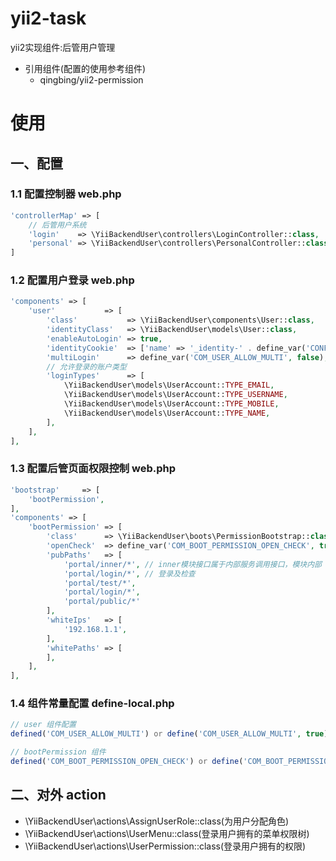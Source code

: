 # yii2-task
yii2实现组件:后管用户管理

- 引用组件(配置的使用参考组件)
    - qingbing/yii2-permission

# 使用
## 一、配置

### 1.1 配置控制器 web.php
```php
'controllerMap' => [
    // 后管用户系统
    'login'    => \YiiBackendUser\controllers\LoginController::class,
    'personal' => \YiiBackendUser\controllers\PersonalController::class,
]
```

### 1.2 配置用户登录 web.php
```php
'components' => [
    'user'           => [
        'class'           => \YiiBackendUser\components\User::class,
        'identityClass'   => \YiiBackendUser\models\User::class,
        'enableAutoLogin' => true,
        'identityCookie'  => ['name' => '_identity-' . define_var('CONF_APP_ID', 'portal'), 'httpOnly' => true],
        'multiLogin'      => define_var('COM_USER_ALLOW_MULTI', false), // 是否允许多客户端登录，false时，每次登录会重新生成用户的 auth_key
        // 允许登录的账户类型
        'loginTypes'      => [
            \YiiBackendUser\models\UserAccount::TYPE_EMAIL,
            \YiiBackendUser\models\UserAccount::TYPE_USERNAME,
            \YiiBackendUser\models\UserAccount::TYPE_MOBILE,
            \YiiBackendUser\models\UserAccount::TYPE_NAME,
        ],
    ],
],
```

### 1.3 配置后管页面权限控制 web.php
```php
'bootstrap'     => [
    'bootPermission',
],
'components' => [
    'bootPermission' => [
        'class'      => \YiiBackendUser\boots\PermissionBootstrap::class,
        'openCheck'  => define_var('COM_BOOT_PERMISSION_OPEN_CHECK', true), // 是否开启权限检查
        'pubPaths'   => [
            'portal/inner/*', // inner模块接口属于内部服务调用接口，模块内部
            'portal/login/*', // 登录及检查
            'portal/test/*',
            'portal/login/*',
            'portal/public/*'
        ],
        'whiteIps'   => [
            '192.168.1.1',
        ],
        'whitePaths' => [
        ],
    ],
],
```

### 1.4 组件常量配置 define-local.php
```php
// user 组件配置
defined('COM_USER_ALLOW_MULTI') or define('COM_USER_ALLOW_MULTI', true); // 是否允许多终端登录

// bootPermission 组件
defined('COM_BOOT_PERMISSION_OPEN_CHECK') or define('COM_BOOT_PERMISSION_OPEN_CHECK', true); // 是否开启权限检查

```

## 二、对外 action
- \YiiBackendUser\actions\AssignUserRole::class(为用户分配角色)
- \YiiBackendUser\actions\UserMenu::class(登录用户拥有的菜单权限树)
- \YiiBackendUser\actions\UserPermission::class(登录用户拥有的权限)
